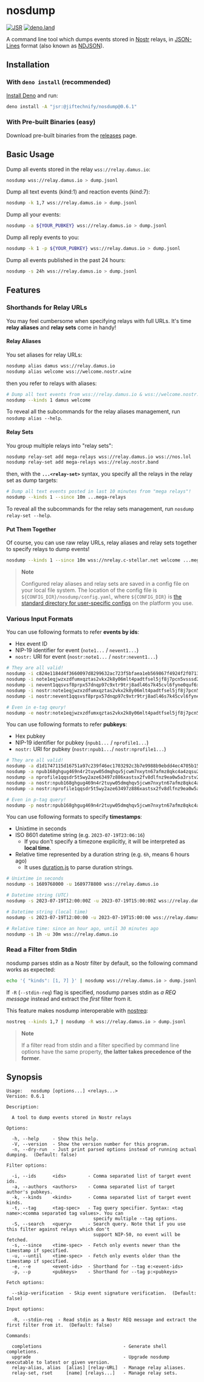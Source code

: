 # nosdump

[![JSR](https://jsr.io/badges/@jiftechnify/nosdump)](https://jsr.io/@jiftechnify/nosdump)
[![deno.land](https://shield.deno.dev/x/nosdump)](https://deno.land/x/nosdump)

A command line tool which dumps events stored in [Nostr](https://github.com/nostr-protocol/nostr) relays, in
[JSON-Lines](https://jsonlines.org/) format (also known as [NDJSON](http://ndjson.org/)).

## Installation

### With `deno install` (recommended)

[Install Deno](https://deno.land/manual/getting_started/installation) and run:

```sh
deno install -A "jsr:@jiftechnify/nosdump@0.6.1"
```

### With Pre-built Binaries (easy)

Download pre-built binaries from the [releases](https://github.com/jiftechnify/nosdump/releases) page.

## Basic Usage

Dump all events stored in the relay `wss://relay.damus.io`:

```sh
nosdump wss://relay.damus.io > dump.jsonl
```

Dump all text events (kind:1) and reaction events (kind:7):

```sh
nosdump -k 1,7 wss://relay.damus.io > dump.jsonl
```

Dump all your events:

```sh
nosdump -a ${YOUR_PUBKEY} wss://relay.damus.io > dump.jsonl
```

Dump all reply events to you:

```sh
nosdump -k 1 -p ${YOUR_PUBKEY} wss://relay.damus.io > dump.jsonl
```

Dump all events published in the past 24 hours:

```sh
nosdump -s 24h wss://relay.damus.io > dump.jsonl
```

## Features

### Shorthands for Relay URLs

You may feel cumbersome when specifying relays with full URLs. It's time **relay aliases** and **relay sets** come in handy!

#### Relay Aliases

You set aliases for relay URLs:

```sh
nosdump alias damus wss://relay.damus.io
nosdump alias welcome wss://welcome.nostr.wine
```

then you refer to relays with aliases:

```sh
# Dump all text events from wss://relay.damus.io & wss://welcome.nostr.wine
nosdump --kinds 1 damus welcome
```

To reveal all the subcommands for the relay aliases management, run `nosdump alias --help`.

#### Relay Sets

You group multiple relays into "relay sets":

```sh
nosdump relay-set add mega-relays wss://relay.damus.io wss://nos.lol
nosdump relay-set add mega-relays wss://relay.nostr.band
```

then, with the **`...<relay-set>`** syntax, you specify all the relays in the relay set as dump targets:

```sh
# Dump all text events posted in last 10 minutes from "mega relays"!
nosdump --kinds 1 --since 10m ...mega-relays
```

To reveal all the subcommands for the relay sets management, run `nosdump relay-set --help`.

#### Put Them Together

Of course, you can use raw relay URLs, relay aliases and relay sets together to specify relays to dump events!

```sh
nosdump --kinds 1 --since 10m wss://nrelay.c-stellar.net welcome ...mega-relays
```

> **Note**
>
> Configured relay aliases and relay sets are saved in a config file on your local file system. The location of the config file is
> `${CONFIG_DIR}/nosdump/config.yaml`, where `${CONFIG_DIR}` is
> [the standard directory for user-specific configs](https://github.com/rivy/js.xdg-portable?tab=readme-ov-file#xdgconfig-string) on the
> platform you use.

### Various Input Formats

You can use following formats to refer **events by ids**:

- Hex event ID
- NIP-19 identifier for event (`note1...` / `nevent1...`)
- `nostr:` URI for event (`nostr:note1...` / `nostr:nevent1...`)

```sh
# They are all valid!
nosdump -i c824e1184d4f3660097d8299632ac723f5bfaea1eb569867f4924f2f0713a321 wss://relay.damus.io
nosdump -i note1eqjwzxzdfumxqztas2vkx2k8y06mlt4padtfsel5jf8j7pcn5vsssd2g8m wss://relay.damus.io
nosdump -i nevent1qqsvsf8prpx57dnqp97c9xtr9trj8adl46s7k45cvl6fyne0quf6xggq2q33g wss://relay.damus.io
nosdump -i nostr:note1eqjwzxzdfumxqztas2vkx2k8y06mlt4padtfsel5jf8j7pcn5vsssd2g8m wss://relay.damus.io
nosdump -i nostr:nevent1qqsvsf8prpx57dnqp97c9xtr9trj8adl46s7k45cvl6fyne0quf6xggq2q33g wss://relay.damus.io

# Even in e-tag qeury!
nosdump -e nostr:note1eqjwzxzdfumxqztas2vkx2k8y06mlt4padtfsel5jf8j7pcn5vsssd2g8m wss://relay.damus.io
```

You can use following formats to refer **pubkeys**:

- Hex pubkey
- NIP-19 identifier for pubkey (`npub1...` / `nprofile1...`)
- `nostr:` URI for pubkey (`nostr:npub1...`/ `nostr:nprofile1...`)

```sh
# They are all valid!
nosdump -a d1d1747115d16751a97c239f46ec1703292c3b7e9988b9ebdd4ec4705b15ed44 wss://relay.damus.io
nosdump -a npub168ghgug469n4r2tuyw05dmqhqv5jcwm7nxytn67afmz8qkc4a4zqsu2dlc wss://relay.damus.io
nosdump -a nprofile1qqsdr5t5wy2aze63497z886xastsx2fv8dlfnz9ea0w5a3rstv2763qgyw5f5 wss://relay.damus.io
nosdump -a nostr:npub168ghgug469n4r2tuyw05dmqhqv5jcwm7nxytn67afmz8qkc4a4zqsu2dlc wss://relay.damus.io
nosdump -a nostr:nprofile1qqsdr5t5wy2aze63497z886xastsx2fv8dlfnz9ea0w5a3rstv2763qgyw5f5 wss://relay.damus.io

# Even in p-tag query!
nosdump -p nostr:npub168ghgug469n4r2tuyw05dmqhqv5jcwm7nxytn67afmz8qkc4a4zqsu2dlc wss://relay.damus.io
```

You can use following formats to specify **timestamps**:

- Unixtime in seconds
- ISO 8601 datetime string (e.g. `2023-07-19T23:06:16`)
  - If you don't specify a timezone explicitly, it will be interpreted as **local time**.
- Relative time represented by a duration string (e.g. `6h`, means 6 hours ago)
  - It uses [duration.js](https://jsr.io/@retraigo/duration) to parse duration strings.

```sh
# Unixtime in seconds
nosdump -s 1689768000 -u 1689778800 wss://relay.damus.io

# Datetime string (UTC)
nosdump -s 2023-07-19T12:00:00Z -u 2023-07-19T15:00:00Z wss://relay.damus.io

# Datetime string (local time)
nosdump -s 2023-07-19T12:00:00 -u 2023-07-19T15:00:00 wss://relay.damus.io

# Relative time: since an hour ago, until 30 minutes ago
nosdump -s 1h -u 30m wss://relay.damus.io
```

### Read a Filter from Stdin

nosdump parses stdin as a Nostr filter by default, so the following command works as expected:

```sh
echo '{ "kinds": [1, 7] }' | nosdump wss://relay.damus.io > dump.jsonl
```

If `-R` (`--stdin-req`) flag is specified, nosdump parses stdin as _a REQ message_ instead and extract the _first_ filter from it.

This feature makes nosdump interoperable with [nostreq](https://github.com/blakejakopovic/nostreq):

```sh
nostreq --kinds 1,7 | nosdump -R wss://relay.damus.io > dump.jsonl
```

> **Note**
>
> If a filter read from stdin and a filter specified by command line options have the same property, **the latter takes precedence of the
> former**.

## Synopsis

```
Usage:   nosdump [options...] <relays...>
Version: 0.6.1                           

Description:

  A tool to dump events stored in Nostr relays

Options:

  -h, --help     - Show this help.                                                               
  -V, --version  - Show the version number for this program.                                     
  -n, --dry-run  - Just print parsed options instead of running actual dumping.  (Default: false)

Filter options:

  -i, --ids      <ids>        - Comma separated list of target event ids.                                      
  -a, --authors  <authors>    - Comma separated list of target author's pubkeys.                               
  -k, --kinds    <kinds>      - Comma separated list of target event kinds.                                    
  -t, --tag      <tag-spec>   - Tag query specifier. Syntax: <tag name>:<comma separated tag values>. You can  
                                specify multiple --tag options.                                                
  -S, --search   <query>      - Search query. Note that if you use this filter against relays which don't      
                                support NIP-50, no event will be fetched.                                      
  -s, --since    <time-spec>  - Fetch only events newer than the timestamp if specified.                       
  -u, --until    <time-spec>  - Fetch only events older than the timestamp if specified.                       
  -e, --e        <event-ids>  - Shorthand for --tag e:<event-ids>                                              
  -p, --p        <pubkeys>    - Shorthand for --tag p:<pubkeys>                                                

Fetch options:

  --skip-verification  - Skip event signature verification.  (Default: false)

Input options:

  -R, --stdin-req  - Read stdin as a Nostr REQ message and extract the first filter from it.  (Default: false)

Commands:

  completions                              - Generate shell completions.                           
  upgrade                                  - Upgrade nosdump executable to latest or given version.
  relay-alias, alias  [alias] [relay-URL]  - Manage relay aliases.                                 
  relay-set, rset     [name] [relays...]   - Manage relay sets.
```

